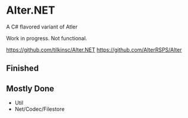 # Alter.NET
A C# flavored variant of Atler

Work in progress. Not functional.

https://github.com/tilkinsc/Alter.NET
https://github.com/AlterRSPS/Alter

## Finished

## Mostly Done
* Util
* Net/Codec/Filestore
